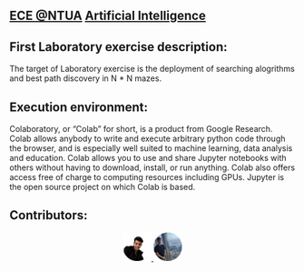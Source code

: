 ## [ECE @NTUA](https://www.ece.ntua.gr/en/undergraduate/info) [Artificial Intelligence](https://www.ece.ntua.gr/en/undergraduate/courses/3287)

## First Laboratory exercise description:
The target of Laboratory exercise is the deployment of searching alogrithms and best path discovery in N * N mazes.

## Execution environment:
Colaboratory, or “Colab” for short, is a product from Google Research. Colab allows anybody to write and execute arbitrary python code through the browser, and is especially well suited to machine learning, data analysis and education. Colab allows you to use and share Jupyter notebooks with others without having to download, install, or run anything. Colab also offers access free of charge to computing resources including GPUs. Jupyter is the open source project on which Colab is based. 

## Contributors:
<p align="center">
    <a href="https://github.com/VikentiosVitalis">
      <img src="/etc/vikentios.png" width="10%">
    </a>  
    <a href="https://github.com/AlexandrosMantzafinis">
      <img src="/etc/alexandros.png" width="10%">
    </a>  
<p>

